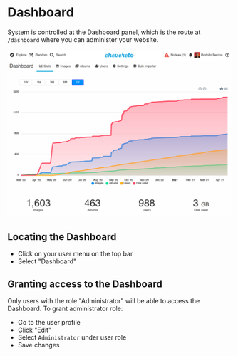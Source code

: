 # Dashboard

System is controlled at the Dashboard panel, which is the route at `/dashboard` where you can administer your website.

![Dashboard](../src/screen/dashboard_3.19.png "Dashboard")

## Locating the Dashboard

- Click on your user menu on the top bar
- Select "Dashboard"

## Granting access to the Dashboard

Only users with the role "Administrator" will be able to access the Dashboard. To grant administrator role:

- Go to the user profile
- Click "Edit"
- Select `Administrator` under user role
- Save changes
